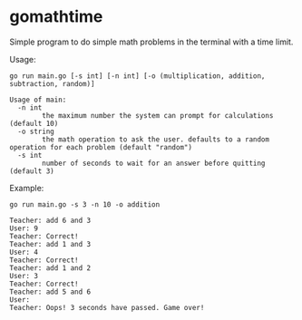 # gomathtime

Simple program to do simple math problems in the terminal
with a time limit.

Usage:
```
go run main.go [-s int] [-n int] [-o (multiplication, addition, subtraction, random)]

Usage of main:
  -n int
    	the maximum number the system can prompt for calculations (default 10)
  -o string
    	the math operation to ask the user. defaults to a random operation for each problem (default "random")
  -s int
    	number of seconds to wait for an answer before quitting (default 3)
```

Example:
```
go run main.go -s 3 -n 10 -o addition

Teacher: add 6 and 3
User: 9
Teacher: Correct!
Teacher: add 1 and 3
User: 4
Teacher: Correct!
Teacher: add 1 and 2
User: 3
Teacher: Correct!
Teacher: add 5 and 6
User:
Teacher: Oops! 3 seconds have passed. Game over!
```
